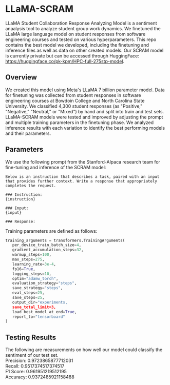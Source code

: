 # LLaMA-SCRAM

LLaMA Student Collaboration Response Analyzing Model is a sentiment anaalysis tool to analyze student group work dynamics. We finetuned the LLaMA large language model on student responses from software engineering courses and tested on various hyperparameters. This repo contains the best model we developed, including the finetuning and inference files as well as data on other created models. Our SCRAM model is currently private but can be accessed through HuggingFace: https://huggingface.co/pk-kpm/HPC-full-275stp-model.  

## Overview
We created this model using Meta's LLaMA 7 billion parameter model. Data for finetuning was collected from student responses in software engineering courses at Bowdoin College and North Carolina State University. We classified 4,300 student responses (as "Positive," "Negative," "Neutral," or "Mixed") by hand and split into train and test sets. LLaMA-SCRAM models were tested and improved by adjusting the prompt and multiple training parameters in the finetuning phase. We analyzed inference results with each variation to identify the best performing models and their parameters.  

## Parameters
We use the following prompt from the Stanford-Alpaca research team for fine-tuning and inference of the SCRAM model:  
 ```
Below is an instruction that describes a task, paired with an input that provides further context. Write a response that appropriately completes the request.

### Instruction:
{instruction}

### Input:
{input}

### Response:
 ```

Training parameters are defined as follows:  
 ```python
training_arguments = transformers.TrainingArguments(
    per_device_train_batch_size=4,
    gradient_accumulation_steps=32,
    warmup_steps=100,
    max_steps=275,
    learning_rate=3e-4,
    fp16=True,
    logging_steps=10,
    optim="adamw_torch",
    evaluation_strategy="steps",
    save_strategy="steps",
    eval_steps=25,
    save_steps=25,
    output_dir="experiments,
    save_total_limit=3,
    load_best_model_at_end=True,
    report_to="tensorboard"
)
 ```  

## Testing Results
The following are measurements on how well our model could classify the sentiment of our test set.  
Precision:  0.9723865877712031  
Recall:  0.9517374517374517  
F1 Score:  0.961951219512195  
Accuracy:  0.9372485921158488
